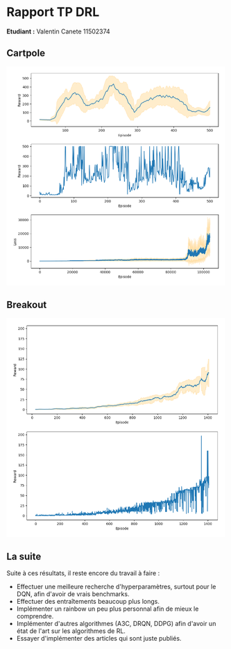 # Rapport TP DRL

**Etudiant :** Valentin Canete 11502374

## Cartpole

![Rainbow graph](./playground/cartpole/fig/solved/t_lr=0.01_hidden=8_gamma=0.999_batchsize=256_steptarget=100.png)
## Breakout


![Rainbow graph](./playground/atari/fig/rainbow_adam_1.png)
## La suite

Suite à ces résultats, il reste encore du travail à faire :

- Effectuer une meilleure recherche d'hyperparamètres, surtout pour le DQN, afin d'avoir de vrais benchmarks.
- Effectuer des entraîtements beaucoup plus longs.
- Implémenter un rainbow un peu plus personnal afin de mieux le comprendre.
- Implémenter d'autres algorithmes (A3C, DRQN, DDPG) afin d'avoir un état de l'art sur les algorithmes de RL.
- Essayer d'implémenter des articles qui sont juste publiés.
